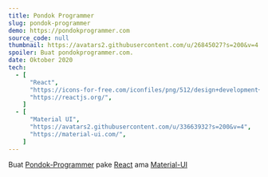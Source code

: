 ```yaml
---
title: Pondok Programmer
slug: pondok-programmer
demo: https://pondokprogrammer.com
source_code: null
thumbnail: https://avatars2.githubusercontent.com/u/26845027?s=200&v=4
spoiler: Buat pondokprogrammer.com.
date: Oktober 2020
tech:
  - [
      "React",
      "https://icons-for-free.com/iconfiles/png/512/design+development+facebook+framework+mobile+react+icon-1320165723839064798.png",
      "https://reactjs.org/",
    ]
  - [
      "Material UI",
      "https://avatars2.githubusercontent.com/u/33663932?s=200&v=4",
      "https://material-ui.com/",
    ]
---
```


Buat [Pondok-Programmer](https://pondokprogrammer.com) pake [React](https://reactjs.org) ama [Material-UI](https://material-ui.com)
